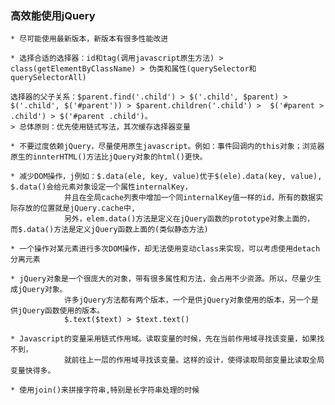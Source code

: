 ### 高效能使用jQuery

    * 尽可能使用最新版本，新版本有很多性能改进

    * 选择合适的选择器：id和tag(调用javascript原生方法) > class(getElementByClassName) > 伪类和属性(querySelector和querySelectorAll)
    
    选择器的父子关系：$parent.find('.child') > $('.child', $parent) >  $('.child', $('#parent')) > $parent.children('.child') >  $('#parent > .child') > $('#parent .child')。
    > 总体原则：优先使用链式写法，其次缓存选择器变量

    * 不要过度依赖jQuery，尽量使用原生javascript。例如：事件回调内的this对象；浏览器原生的innterHTML()方法比jQuery对象的html()更快。

    * 减少DOM操作，j例如：$.data(ele, key, value)优于$(ele).data(key, value), $.data()会给元素对象设定一个属性internalKey，
                并且在全局cache列表中增加一个同internalKey值一样的id，所有的数据实际存放的位置就是jQuery.cache中,
                另外，elem.data()方法是定义在jQuery函数的prototype对象上面的， 而$.data()方法是定义jQuery函数上面的(类似静态方法)

    * 一个操作对某元素进行多次DOM操作，却无法使用变动class来实现，可以考虑使用detach分离元素

    * jQuery对象是一个很庞大的对象，带有很多属性和方法，会占用不少资源。所以，尽量少生成jQuery对象。
                许多jQuery方法都有两个版本，一个是供jQuery对象使用的版本，另一个是供jQuery函数使用的版本。
                $.text($text) > $text.text()
   
    * Javascript的变量采用链式作用域。读取变量的时候，先在当前作用域寻找该变量，如果找不到，
                就前往上一层的作用域寻找该变量。这样的设计，使得读取局部变量比读取全局变量快得多。
    
    * 使用join()来拼接字符串,特别是长字符串处理的时候
